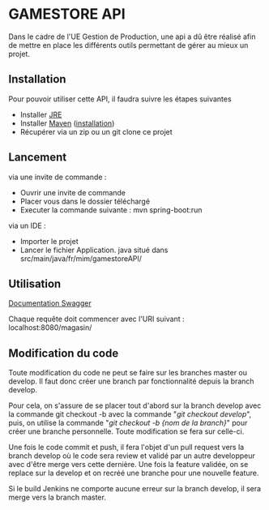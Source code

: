 # GAMESTORE API
Dans le cadre de l'UE Gestion de Production, une api a dû être réalisé 
afin de mettre en place les différents outils permettant de gérer au 
mieux un projet.

## Installation
Pour pouvoir utiliser cette API, il faudra suivre les étapes suivantes
* Installer [JRE](https://www.oracle.com/technetwork/java/javase/downloads/jre8-downloads-2133155.html)
* Installer [Maven](https://maven.apache.org/download.cgi) ([installation](https://maven.apache.org/install.html))
* Récupérer via un zip ou un git clone ce projet

## Lancement

via une invite de commande :
* Ouvrir une invite de commande
* Placer vous dans le dossier téléchargé
* Executer la commande suivante : mvn spring-boot:run

via un IDE :
* Importer le projet
* Lancer le fichier Application. java situé dans src/main/java/fr/mim/gamestoreAPI/

## Utilisation

[Documentation Swagger](https://app.swaggerhub.com/apis-docs/loicmolina1/gamestore-API/0.1)

Chaque requête doit commencer avec l'URI suivant : localhost:8080/magasin/

## Modification du code

Toute modification du code ne peut se faire sur les branches master ou develop. Il faut donc créer une branch par fonctionnalité depuis la branch develop.

Pour cela, on s'assure de se placer tout d'abord sur la branch develop avec la commande git checkout -b 
avec la commande "*git checkout develop*", puis, on utilise la commande "*git checkout -b {nom de la branch}*" pour créer une branche personnelle. Toute modification se fera sur celle-ci.

Une fois le code commit et push, il fera l'objet d'un pull request vers la branch develop où le code sera review et validé par un autre developpeur avec d'être merge vers cette dernière. Une fois la feature validée, on se replace sur la develop et on recréé une branche pour une nouvelle feature.

Si le build Jenkins ne comporte aucune erreur sur la branch develop, il sera merge vers la branch master.
